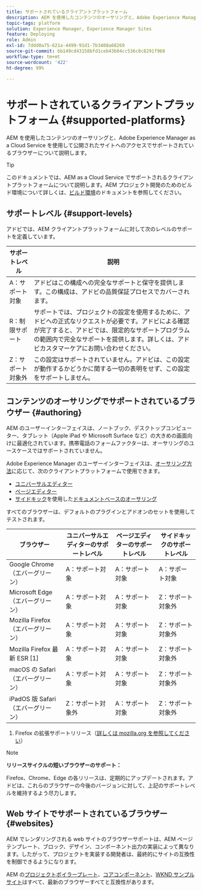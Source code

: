 ```yaml
---
title: サポートされているクライアントプラットフォーム
description: AEM を使用したコンテンツのオーサリングと、Adobe Experience Manager as a Cloud Service を使用して公開されたサイトへのアクセスでサポートされているブラウザーについて説明します。
topic-tags: platform
solution: Experience Manager, Experience Manager Sites
feature: Deploying
role: Admin
exl-id: 7ddd0a75-621a-4499-91d1-7b3408a68269
source-git-commit: bb149cd43158bfd1ceb43b04cc536c8c8291f968
workflow-type: tm+mt
source-wordcount: '422'
ht-degree: 99%

---
```


# サポートされているクライアントプラットフォーム {#supported-platforms}

AEM を使用したコンテンツのオーサリングと、Adobe Experience Manager as a Cloud Service を使用して公開されたサイトへのアクセスでサポートされているブラウザーについて説明します。

>[!TIP]
>
>このドキュメントでは、AEM as a Cloud Service でサポートされるクライアントプラットフォームについて説明します。AEM プロジェクト開発のためのビルド環境について詳しくは、[ビルド環境](/help/implementing/cloud-manager/getting-access-to-aem-in-cloud/build-environment-details.md)のドキュメントを参照してください。

## サポートレベル {#support-levels}

アドビでは、AEM クライアントプラットフォームに対して次のレベルのサポートを定義しています。

| サポートレベル | 説明 |
|---|---|
| A：サポート対象 | アドビはこの構成への完全なサポートと保守を提供します。この構成は、アドビの品質保証プロセスでカバーされます。 |
| R：制限サポート | サポートでは、プロジェクトの設定を使用するために、アドビへの正式なリクエストが必要です。アドビによる確認が完了すると、アドビでは、限定的なサポートプログラムの範囲内で完全なサポートを提供します。詳しくは、アドビカスタマーケアにお問い合わせください。 |
| Z：サポート対象外 | この設定はサポートされていません。アドビは、この設定が動作するかどうかに関する一切の表明をせず、この設定をサポートしません。 |

## コンテンツのオーサリングでサポートされているブラウザー {#authoring}

AEM のユーザーインターフェイスは、ノートブック、デスクトップコンピューター、タブレット（Apple iPad や Microsoft Surface など）の大きめの画面向けに最適化されています。携帯電話のフォームファクターは、オーサリングのユースケースではサポートされていません。

Adobe Experience Manager のユーザーインターフェイスは、[オーサリング方法](/help/edge/overview.md#authoring-method)に応じて、次のクライアントプラットフォームで使用できます。

* [ユニバーサルエディター](/help/sites-cloud/authoring/universal-editor/authoring.md)
* [ページエディター](/help/sites-cloud/authoring/page-editor/introduction.md)
* [サイドキック](https://www.aem.live/docs/sidekick)を使用した[ドキュメントベースのオーサリング](https://www.aem.live/docs/aem-authoring)

すべてのブラウザーは、デフォルトのプラグインとアドオンのセットを使用してテストされます。

| ブラウザー | ユニバーサルエディターのサポートレベル | ページエディターのサポートレベル | サイドキックのサポートレベル |
|---|---|---|---|
| Google Chrome（エバーグリーン） | A：サポート対象 | A：サポート対象 | A：サポート対象 |
| Microsoft Edge（エバーグリーン） | A：サポート対象 | A：サポート対象 | Z：サポート対象外 |
| Mozilla Firefox（エバーグリーン） | A：サポート対象 | A：サポート対象 | Z：サポート対象外 |
| Mozilla Firefox 最新 ESR [1] | A：サポート対象 | A：サポート対象 | Z：サポート対象外 |
| macOS の Safari（エバーグリーン） | A：サポート対象 | A：サポート対象 | Z：サポート対象外 |
| iPadOS 版 Safari（エバーグリーン） | Z：サポート対象外 | A：サポート対象 | Z：サポート対象外 |

1. Firefox の拡張サポートリリース（[詳しくは mozilla.org を参照してください](https://www.mozilla.org/ja-JP/firefox/enterprise/)）

>[!NOTE]
>
>**リリースサイクルの短いブラウザーのサポート：**
>
>Firefox、Chrome、Edge の各リリースは、定期的にアップデートされます。アドビは、これらのブラウザーの今後のバージョンに対して、上記のサポートレベルを維持するよう尽力します。

## Web サイトでサポートされているブラウザー {#websites}

AEM でレンダリングされる web サイトのブラウザーサポートは、AEM ページテンプレート、ブロック、デザイン、コンポーネント出力の実装によって異なります。したがって、プロジェクトを実装する開発者は、最終的にサイトの互換性を制御できるようになります。

AEM の[プロジェクトボイラープレート](https://www.aem.live/developer/ue-tutorial#create-github-project)、[コアコンポーネント](/help/implementing/developing/components/overview.md#aem-core-components)、[WKND サンプルサイト](/help/implementing/developing/introduction/develop-wknd-tutorial.md)はすべて、最新のブラウザーすべてと互換性があります。
